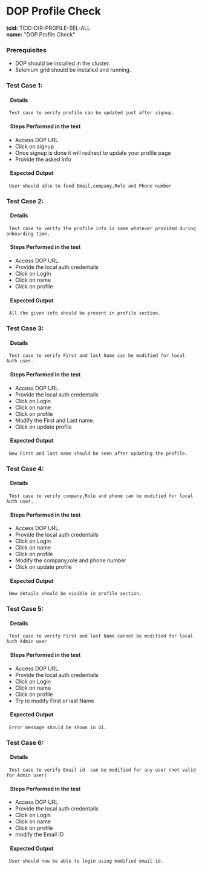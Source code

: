 # DOP Profile Check
<b>tcid:</b> TCID-DIR-PROFILE-SEL-ALL <br>
<b>name:</b> "DOP Profile Check"<br>

### Prerequisites

* DOP should be installed in the cluster.
* Selenium grid should be installed and running.

### Test Case 1: 
#### &nbsp;&nbsp;&nbsp;Details
     Test case to verify profile can be updated just after signup.
#### &nbsp;&nbsp;&nbsp;Steps Performed in the test

* Access DOP URL
* Click on signup
* Once signup is done it will redirect to update your  profile page
* Provide the asked Info

#### &nbsp;&nbsp;&nbsp;Expected Output
     User should able to feed Email,company,Role and Phone number

### Test Case 2: 
#### &nbsp;&nbsp;&nbsp;Details
     Test case to verify the profile info is same whatever provided during onboarding time.
#### &nbsp;&nbsp;&nbsp;Steps Performed in the test

* Access DOP URL.
* Provide the local auth credentails 
* Click on LogIn
* Click on name 
* Click on profile

#### &nbsp;&nbsp;&nbsp;Expected Output
     All the given info should be present in profile section.

### Test Case 3: 
#### &nbsp;&nbsp;&nbsp;Details
     Test case to verify First and last Name can be modified for local Auth user.
#### &nbsp;&nbsp;&nbsp;Steps Performed in the test

* Access DOP URL.
* Provide the local auth credentails 
* Click on Login
* Click on name 
* Click on profile
* Modify the First and Last name.
* Click on update profile

#### &nbsp;&nbsp;&nbsp;Expected Output
     New First and last name should be seen after updating the profile.

### Test Case 4: 
#### &nbsp;&nbsp;&nbsp;Details
     Test case to verify company,Role and phone can be modified for local Auth user.
#### &nbsp;&nbsp;&nbsp;Steps Performed in the test

* Access DOP URL.
* Provide the local auth credentails 
* Click on Login
* Click on name 
* Click on profile
* Modify the company,role and phone number
* Click on update profile

#### &nbsp;&nbsp;&nbsp;Expected Output
     New details should be visible in profile section.

### Test Case 5: 
#### &nbsp;&nbsp;&nbsp;Details
     Test case to verify First and last Name cannot be modified for local Auth Admin user
#### &nbsp;&nbsp;&nbsp;Steps Performed in the test

* Access DOP URL.
* Provide the local auth credentails 
* Click on Login
* Click on name 
* Click on profile
* Try to modify First or last Name

#### &nbsp;&nbsp;&nbsp;Expected Output
     Error message should be shown in UI.

### Test Case 6: 
#### &nbsp;&nbsp;&nbsp;Details
     Test case to verify Email id  can be modified for any user (not valid for Admin user)
#### &nbsp;&nbsp;&nbsp;Steps Performed in the test

* Access DOP URL
* Provide the local auth credentails 
* Click on Login
* Click on name 
* Click on profile
* modify  the Email ID

#### &nbsp;&nbsp;&nbsp;Expected Output
     User should now be able to login using modified email id.
     
